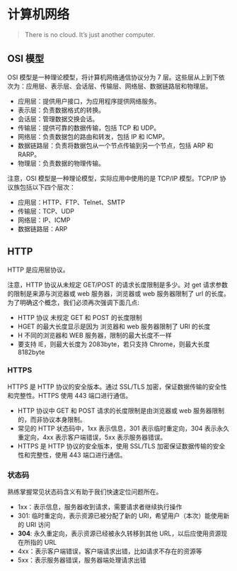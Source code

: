 # 计算机网络

> There is no cloud. It’s just another computer.

## OSI 模型

OSI 模型是一种理论模型，将计算机网络通信协议分为 7 层。这些层从上到下依次为：应用层、表示层、会话层、传输层、网络层、数据链路层和物理层。

-   应用层：提供用户接口，为应用程序提供网络服务。
-   表示层：负责数据格式的转换。
-   会话层：管理数据交换会话。
-   传输层：提供可靠的数据传输，包括 TCP 和 UDP。
-   网络层：负责数据包的路由和转发，包括 IP 和 ICMP。
-   数据链路层：负责将数据包从一个节点传输到另一个节点，包括 ARP 和 RARP。
-   物理层：负责数据的物理传输。

注意，OSI 模型是一种理论模型，实际应用中使用的是 TCP/IP 模型。TCP/IP 协议族包括以下四个层次：

-   应用层：HTTP、FTP、Telnet、SMTP
-   传输层：TCP、UDP
-   网络层：IP、ICMP
-   数据链路层：ARP

## HTTP

HTTP 是应用层协议。

注意，HTTP 协议从未规定 GET/POST 的请求长度限制是多少。对 get 请求参数的限制是来源与浏览器或 web 服务器，浏览器或 web 服务器限制了 url 的长度。为了明确这个概念，我们必须再次强调下面几点:

-   HTTP 协议 未规定 GET 和 POST 的长度限制
-   HGET 的最大长度显示是因为 浏览器和 web 服务器限制了 URI 的长度
-   H 不同的浏览器和 WEB 服务器，限制的最大长度不一样
-   要支持 IE，则最大长度为 2083byte，若只支持 Chrome，则最大长度 8182byte

### HTTPS

HTTPS 是 HTTP 协议的安全版本。通过 SSL/TLS 加密，保证数据传输的安全性和完整性。HTTPS 使用 443 端口进行通信。

-   HTTP 协议中 GET 和 POST 请求的长度限制是由浏览器或 web 服务器限制的，而非协议本身限制。
-   常见的 HTTP 状态码中，1xx 表示信息，301 表示临时重定向，304 表示永久重定向，4xx 表示客户端错误，5xx 表示服务器错误。
-   HTTPS 是 HTTP 协议的安全版本，使用 SSL/TLS 加密保证数据传输的安全性和完整性，使用 443 端口进行通信。

### 状态码

熟练掌握常见状态码含义有助于我们快速定位问题所在。

-   1xx：表示信息，服务器收到请求，需要请求者继续执行操作
-   301: 临时重定向，表示资源已被分配了新的 URI，希望用户（本次）能使用新的 URI 访问
-   **304**: 永久重定向，表示资源已经被永久转移到其他 URL，以后应使用资源现在所指的 URL
-   4xx：表示客户端错误，客户端请求出错，比如请求不存在的资源等
-   5xx：表示服务器错误，服务器端处理请求出错
